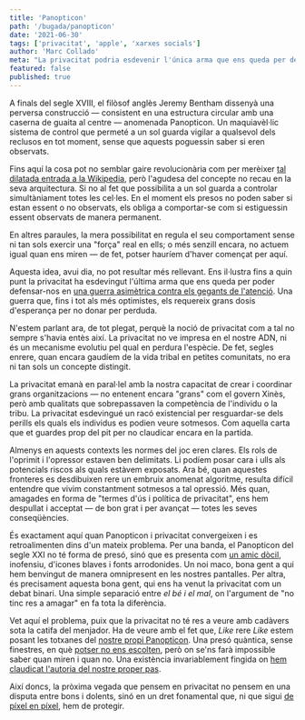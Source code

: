 ```yaml
---
title: 'Panopticon'
path: '/bugada/panopticon'
date: '2021-06-30'
tags: ['privacitat', 'apple', 'xarxes socials']
author: 'Marc Collado'
meta: "La privacitat podria esdevenir l'única arma que ens queda per defensar-nos en una guerra asimètrica contra els gegants de l'atenció."
featured: false
published: true
---
```


A finals del segle XVIII, el filòsof anglès Jeremy Bentham dissenyà una perversa construcció — consistent en una estructura circular amb una caserna de guaita al centre — anomenada Panopticon. Un maquiavèl·lic sistema de control que permeté a un sol guarda vigilar a qualsevol dels reclusos en tot moment, sense que aquests poguessin saber si eren observats.

Fins aquí la cosa pot no semblar gaire revolucionària com per merèixer [tal dilatada entrada a la Wikipedia](https://en.wikipedia.org/wiki/Panopticon), però l'agudesa del concepte no recau en la seva arquitectura. Si no al fet que possibilita a un sol guarda a controlar simultàniament totes les cel·les. En el moment els presos no poden saber si estan essent o no observats, els obliga a comportar-se com si estiguessin essent observats de manera permanent.

En altres paraules, la mera possibilitat en regula el seu comportament sense ni tan sols exercir una "força" real en ells; o més senzill encara, no actuem igual quan ens miren — de fet, potser hauríem d'haver començat per aquí.

Aquesta idea, avui dia, no pot resultar més rellevant. Ens il·lustra fins a quin punt la privacitat ha esdevingut l'última arma que ens queda per poder defensar-nos en [una guerra asimètrica contra els gegants de l'atenció](https://www.safareig.fm/bugada/stories-de-final-dubtos). Una guerra que, fins i tot als més optimistes, els requereix grans dosis d'esperança per no donar per perduda.

N'estem parlant ara, de tot plegat, perquè la noció de privacitat com a tal no sempre s'havia entès així. La privacitat no ve impresa en el nostre ADN, ni és un mecanisme evolutiu pel qual en perdura l'espècie. De fet, segles enrere, quan encara gaudíem de la vida tribal en petites comunitats, no era ni tan sols un concepte distingit.

La privacitat emanà en paral·lel amb la nostra capacitat de crear i coordinar grans organitzacions — no entenent encara "grans" com el govern Xinès, però amb qualitats que sobrepassaven la competència de l'individu o la tribu. La privacitat esdevingué un racó existencial per resguardar-se dels perills els quals els individus es podien veure sotmesos. Com aquella carta que et guardes prop del pit per no claudicar encara en la partida.

Almenys en aquests contexts les normes del joc eren clares. Els rols de l'oprimit i l'opressor estaven ben delimitats. Li podíem posar cara i ulls als potencials riscos als quals estàvem exposats. Ara bé, quan aquestes fronteres es desdibuixen rere un embruix anomenat algoritme, resulta difícil entendre que vivim constantment sotmesos a tal opressió. Més quan, amagades en forma de "termes d'ús i política de privacitat", ens hem despullat i acceptat — de bon grat i per avançat — totes les seves conseqüències.

És exactament aquí quan Panopticon i privacitat convergeixen i es retroalimenten dins d'un mateix problema. Per una banda, el Panopticon del segle XXI no té forma de presó, sinó que es presenta com [un amic dòcil](https://www.safareig.fm/34), inofensiu, d'icones blaves i fonts arrodonides. Un noi maco, bona gent a qui hem benvingut de manera omnipresent en les nostres pantalles. Per altra, és precisament aquesta bona gent, qui ens ha venut la privacitat com un debat binari. Una simple separació entre _el bé i el mal_, on l'argument de "no tinc res a amagar" en fa tota la diferència.

Vet aquí el problema, puix que la privacitat no té res a veure amb cadàvers sota la catifa del menjador. Ha de veure amb el fet que, _Like_ rere _Like_ estem posant les totxanes del [nostre propi Panopticon](https://www.safareig.fm/bugada/anuncis-al-metavers). Una presó quàntica, sense finestres, en què [potser no ens escolten](https://www.safareig.fm/bugada/no-ens-escolten), però on se'ns farà impossible saber quan miren i quan no. Una existència invariablement fingida on [hem claudicat l'autoria del nostre proper pas](https://www.safareig.fm/bugada/gerro-trencat).

Així doncs, la pròxima vegada que pensem en privacitat no pensem en una disputa entre bons i dolents, sinó en un dret fonamental que, ni que sigui [de píxel en píxel](https://www.safareig.fm/41), hem de protegir.
